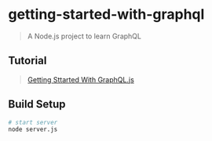 # getting-started-with-graphql

> A Node.js project to learn GraphQL

## Tutorial
> [Getting Sttarted With GraphQL.js](https://graphql.github.io/graphql-js/)

## Build Setup

``` bash
# start server
node server.js
```
